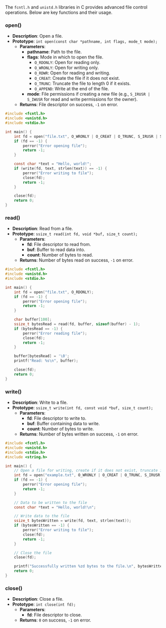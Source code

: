 The `fcntl.h` and `unistd.h` libraries in C provides advanced file control operations. Below are key functions and their usage.
### open()

- **Description**: Open a file.
- **Prototype**: `int open(const char *pathname, int flags, mode_t mode);`
    - **Parameters**:
        - **pathname**: Path to the file.
        - **flags**: Mode in which to open the file.
            - `O_RDONLY`: Open for reading only.
            - `O_WRONLY`: Open for writing only.
            - `O_RDWR`: Open for reading and writing.
            - `O_CREAT`: Create the file if it does not exist.
            - `O_TRUNC`: Truncate the file to length 0 if it exists.
            - `O_APPEND`: Write at the end of the file.
        - **mode**: File permissions if creating a new file (e.g., `S_IRUSR | S_IWUSR` for read and write permissions for the owner).
    - **Returns**: File descriptor on success, `-1` on error.
```c
#include <fcntl.h>
#include <unistd.h>
#include <stdio.h>

int main() {
    int fd = open("file.txt", O_WRONLY | O_CREAT | O_TRUNC, S_IRUSR | S_IWUSR);
    if (fd == -1) {
        perror("Error opening file");
        return -1;
    }

    const char *text = "Hello, world!";
    if (write(fd, text, strlen(text)) == -1) {
        perror("Error writing to file");
        close(fd);
        return -1;
    }

    close(fd);
    return 0;
}
```
### read()

- **Description**: Read from a file.
- **Prototype**: `ssize_t read(int fd, void *buf, size_t count);`
    - **Parameters**:
        - **fd**: File descriptor to read from.
        - **buf**: Buffer to read data into.
        - **count**: Number of bytes to read.
    - **Returns**: Number of bytes read on success, `-1` on error.
```c
#include <fcntl.h>
#include <unistd.h>
#include <stdio.h>

int main() {
    int fd = open("file.txt", O_RDONLY);
    if (fd == -1) {
        perror("Error opening file");
        return -1;
    }

    char buffer[100];
    ssize_t bytesRead = read(fd, buffer, sizeof(buffer) - 1);
    if (bytesRead == -1) {
        perror("Error reading file");
        close(fd);
        return -1;
    }

    buffer[bytesRead] = '\0';
    printf("Read: %s\n", buffer);

    close(fd);
    return 0;
}
```
### write()

- **Description**: Write to a file.
- **Prototype**: `ssize_t write(int fd, const void *buf, size_t count);`
    - **Parameters**:
        - **fd**: File descriptor to write to.
        - **buf**: Buffer containing data to write.
        - **count**: Number of bytes to write.
    - **Returns**: Number of bytes written on success, `-1` on error.
```c
#include <fcntl.h>
#include <unistd.h>
#include <stdio.h>
#include <string.h>

int main() {
    // Open a file for writing, create if it does not exist, truncate if it does
    int fd = open("example.txt", O_WRONLY | O_CREAT | O_TRUNC, S_IRUSR | S_IWUSR);
    if (fd == -1) {
        perror("Error opening file");
        return -1;
    }

    // Data to be written to the file
    const char *text = "Hello, world!\n";

    // Write data to the file
    ssize_t bytesWritten = write(fd, text, strlen(text));
    if (bytesWritten == -1) {
        perror("Error writing to file");
        close(fd);
        return -1;
    }

    // Close the file
    close(fd);

    printf("Successfully written %zd bytes to the file.\n", bytesWritten);
    return 0;
}

```
### close()

- **Description**: Close a file.
- **Prototype**: `int close(int fd);`
    - **Parameters**:
        - **fd**: File descriptor to close.
    - **Returns**: `0` on success, `-1` on error.